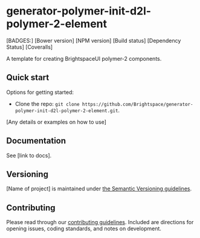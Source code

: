 # generator-polymer-init-d2l-polymer-2-element
[BADGES:]
[Bower version]
[NPM version]
[Build status]
[Dependency Status]
[Coveralls]

A template for creating BrightspaceUI polymer-2 components.

## Quick start

Options for getting started:

* Clone the repo: `git clone https://github.com/Brightspace/generator-polymer-init-d2l-polymer-2-element.git`.

[Any details or examples on how to use]

## Documentation

See [link to docs].

## Versioning

[Name of project] is maintained under [the Semantic Versioning guidelines](http://semver.org/).

## Contributing

Please read through our [contributing guidelines](CONTRIBUTING.md). Included are directions for opening issues, coding standards, and notes on development.
